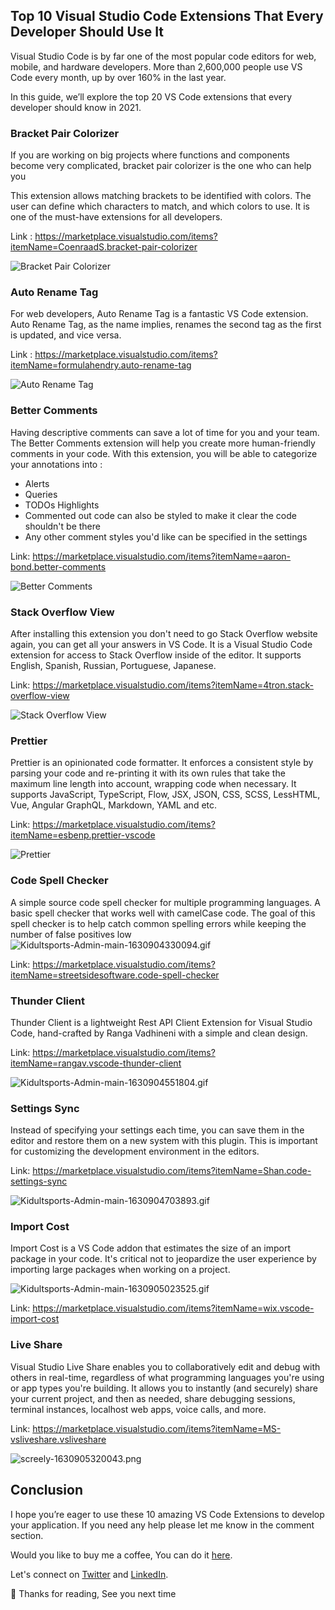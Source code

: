 ## Top 10 Visual Studio Code Extensions That Every Developer Should Use It


Visual Studio Code is by far one of the most popular code editors for web, mobile, and hardware developers. More than 2,600,000 people use VS Code every month, up by over 160% in the last year.

In this guide, we’ll explore the top 20 VS Code extensions that every developer should know in 2021.



### Bracket Pair Colorizer

If you are working on big projects where functions and components become very complicated, bracket pair colorizer is the one who can help you

This extension allows matching brackets to be identified with colors. The user can define which characters to match, and which colors to use. It is one of the must-have extensions for all developers. 

Link : https://marketplace.visualstudio.com/items?itemName=CoenraadS.bracket-pair-colorizer


![Bracket Pair Colorizer](https://cdn.hashnode.com/res/hashnode/image/upload/v1630828799003/xu-uoSinc.gif)



### Auto Rename Tag

For web developers, Auto Rename Tag is a fantastic VS Code extension. Auto Rename Tag, as the name implies, renames the second tag as the first is updated, and vice versa. 

Link : https://marketplace.visualstudio.com/items?itemName=formulahendry.auto-rename-tag

![Auto Rename Tag
](https://cdn.hashnode.com/res/hashnode/image/upload/v1630829170171/Y0qExTYqc.gif)

### Better Comments

Having descriptive comments can save a lot of time for you and your team. The Better Comments extension will help you create more human-friendly comments in your code. With this extension, you will be able to categorize your annotations into :

- Alerts
- Queries
- TODOs Highlights 
- Commented out code can also be styled to make it clear the code shouldn't be there
- Any other comment styles you'd like can be specified in the settings

Link: https://marketplace.visualstudio.com/items?itemName=aaron-bond.better-comments

![Better Comments](https://cdn.hashnode.com/res/hashnode/image/upload/v1630829587544/Mpjhn-xFS.gif)

### Stack Overflow View
After installing this extension you don't need to go Stack Overflow website again, you can get all your answers in VS Code. It is a Visual Studio Code extension for access to Stack Overflow inside of the editor. It supports English, Spanish, Russian, Portuguese, Japanese.

Link: https://marketplace.visualstudio.com/items?itemName=4tron.stack-overflow-view

![Stack Overflow View](https://cdn.hashnode.com/res/hashnode/image/upload/v1630830320171/y29_2dE9s.gif)

### Prettier
Prettier is an opinionated code formatter. It enforces a consistent style by parsing your code and re-printing it with its own rules that take the maximum line length into account, wrapping code when necessary. It supports JavaScript, TypeScript, Flow, JSX, JSON, CSS, SCSS, LessHTML, Vue, Angular GraphQL, Markdown, YAML and etc. 

Link: https://marketplace.visualstudio.com/items?itemName=esbenp.prettier-vscode

![Prettier](https://cdn.hashnode.com/res/hashnode/image/upload/v1630904166310/MXh4PuZqB.gif)

### Code Spell Checker

A simple source code spell checker for multiple programming languages. A basic spell checker that works well with camelCase code. The goal of this spell checker is to help catch common spelling errors while keeping the number of false positives low
![Kidultsports-Admin-main-1630904330094.gif](https://cdn.hashnode.com/res/hashnode/image/upload/v1630904411405/ZHzP6sbSg.gif)

Link: https://marketplace.visualstudio.com/items?itemName=streetsidesoftware.code-spell-checker

### Thunder Client

Thunder Client is a lightweight Rest API Client Extension for Visual Studio Code, hand-crafted by Ranga Vadhineni with a simple and clean design.

Link: https://marketplace.visualstudio.com/items?itemName=rangav.vscode-thunder-client

![Kidultsports-Admin-main-1630904551804.gif](https://cdn.hashnode.com/res/hashnode/image/upload/v1630904592546/XFH5_0POz.gif)

### Settings Sync
Instead of specifying your settings each time, you can save them in the editor and restore them on a new system with this plugin. This is important for customizing the development environment in the editors.

Link: https://marketplace.visualstudio.com/items?itemName=Shan.code-settings-sync

![Kidultsports-Admin-main-1630904703893.gif](https://cdn.hashnode.com/res/hashnode/image/upload/v1630904761062/3sqRSeUMz.gif)


### Import Cost

Import Cost is a VS Code addon that estimates the size of an import package in your code. It's critical not to jeopardize the user experience by importing large packages when working on a project.

![Kidultsports-Admin-main-1630905023525.gif](https://cdn.hashnode.com/res/hashnode/image/upload/v1630905056025/lHFcy3kKP.gif)

Link: https://marketplace.visualstudio.com/items?itemName=wix.vscode-import-cost

### Live Share
Visual Studio Live Share enables you to collaboratively edit and debug with others in real-time, regardless of what programming languages you're using or app types you're building. It allows you to instantly (and securely) share your current project, and then as needed, share debugging sessions, terminal instances, localhost web apps, voice calls, and more.

Link: https://marketplace.visualstudio.com/items?itemName=MS-vsliveshare.vsliveshare

![screely-1630905320043.png](https://cdn.hashnode.com/res/hashnode/image/upload/v1630905326360/8BZgMcIcr.png)




## Conclusion 

I hope you’re eager to use these 10 amazing VS Code Extensions to develop your application. If you need any help please let me know in the comment section. 

Would you like to buy me a coffee, You can do it [here](https://www.buymeacoffee.com/suhailkakar).

Let's connect on  [Twitter](https://twitter.com/suhailkakar)  and  [LinkedIn](https://www.linkedin.com/in/suhailkakar/). 

👋 Thanks for reading, See you next time


